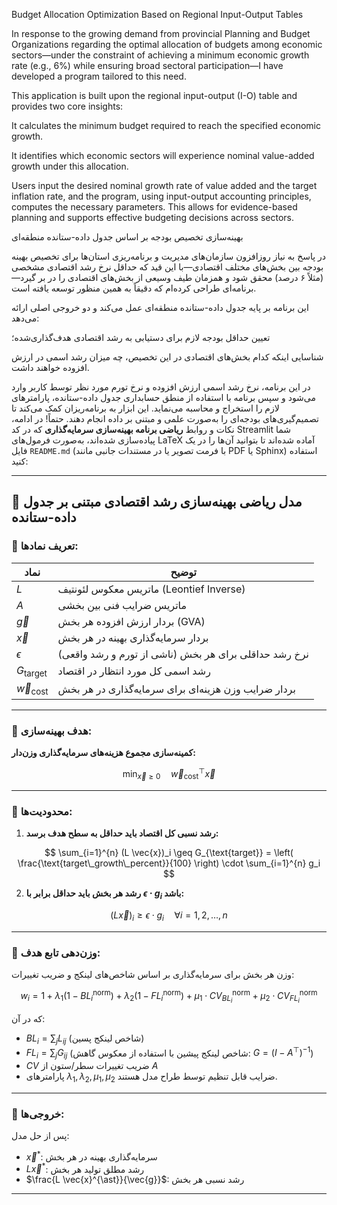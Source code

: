 Budget Allocation Optimization Based on Regional Input-Output Tables

In response to the growing demand from provincial Planning and Budget Organizations regarding the optimal allocation of budgets among economic sectors—under the constraint of achieving a minimum economic growth rate (e.g., 6%) while ensuring broad sectoral participation—I have developed a program tailored to this need.

This application is built upon the regional input-output (I-O) table and provides two core insights:

It calculates the minimum budget required to reach the specified economic growth.

It identifies which economic sectors will experience nominal value-added growth under this allocation.

Users input the desired nominal growth rate of value added and the target inflation rate, and the program, using input-output accounting principles, computes the necessary parameters. This allows for evidence-based planning and supports effective budgeting decisions across sectors.




بهینه‌سازی تخصیص بودجه بر اساس جدول داده-ستانده منطقه‌ای

در پاسخ به نیاز روزافزون سازمان‌های مدیریت و برنامه‌ریزی استان‌ها برای تخصیص بهینه بودجه بین بخش‌های مختلف اقتصادی—با این قید که حداقل نرخ رشد اقتصادی مشخصی (مثلاً ۶ درصد) محقق شود و همزمان طیف وسیعی از بخش‌های اقتصادی را در بر گیرد—برنامه‌ای طراحی کرده‌ام که دقیقاً به همین منظور توسعه یافته است.

این برنامه بر پایه جدول داده-ستانده منطقه‌ای عمل می‌کند و دو خروجی اصلی ارائه می‌دهد:

تعیین حداقل بودجه لازم برای دستیابی به رشد اقتصادی هدف‌گذاری‌شده؛

شناسایی اینکه کدام بخش‌های اقتصادی در این تخصیص، چه میزان رشد اسمی در ارزش افزوده خواهند داشت.

در این برنامه، نرخ رشد اسمی ارزش افزوده و نرخ تورم مورد نظر توسط کاربر وارد می‌شود و سپس برنامه با استفاده از منطق حسابداری جدول داده-ستانده، پارامترهای لازم را استخراج و محاسبه می‌نماید. این ابزار به برنامه‌ریزان کمک می‌کند تا تصمیم‌گیری‌های بودجه‌ای را به‌صورت علمی و مبتنی بر داده انجام دهند.
حتماً! در ادامه، نکات و روابط **ریاضی برنامه بهینه‌سازی سرمایه‌گذاری** که در کد Streamlit شما پیاده‌سازی شده‌اند، به‌صورت فرمول‌های LaTeX آماده شده‌اند تا بتوانید آن‌ها را در یک فایل `README.md` (با فرمت تصویر یا در مستندات جانبی مانند PDF یا Sphinx) استفاده کنید:

---

## 📐 مدل ریاضی بهینه‌سازی رشد اقتصادی مبتنی بر جدول داده-ستانده

### 🔹 تعریف نمادها:

| نماد                    | توضیح                                                 |
| ----------------------- | ----------------------------------------------------- |
| $L$                     | ماتریس معکوس لئونتیف (Leontief Inverse)               |
| $A$                     | ماتریس ضرایب فنی بین بخشی                             |
| $\vec{g}$               | بردار ارزش افزوده هر بخش (GVA)                        |
| $\vec{x}$               | بردار سرمایه‌گذاری بهینه در هر بخش                    |
| $\epsilon$              | نرخ رشد حداقلی برای هر بخش (ناشی از تورم و رشد واقعی) |
| $G_{\text{target}}$     | رشد اسمی کل مورد انتظار در اقتصاد                     |
| $\vec{w}_{\text{cost}}$ | بردار ضرایب وزن هزینه‌ای برای سرمایه‌گذاری در هر بخش  |

---

### 🔸 هدف بهینه‌سازی:

**کمینه‌سازی مجموع هزینه‌های سرمایه‌گذاری وزن‌دار:**

$$
\min_{\vec{x} \geq 0} \quad \vec{w}_{\text{cost}}^\top \vec{x}
$$

---

### 🔸 محدودیت‌ها:

1. **رشد نسبی کل اقتصاد باید حداقل به سطح هدف برسد:**

$$
\sum_{i=1}^{n} (L \vec{x})_i \geq G_{\text{target}} = \left( \frac{\text{target\_growth\_percent}}{100} \right) \cdot \sum_{i=1}^{n} g_i
$$

2. **رشد هر بخش باید حداقل برابر با $\epsilon \cdot g_i$ باشد:**

$$
(L \vec{x})_i \geq \epsilon \cdot g_i \quad \forall i = 1, 2, \dots, n
$$

---

### 🔸 وزن‌دهی تابع هدف:

وزن هر بخش برای سرمایه‌گذاری بر اساس شاخص‌های لینکج و ضریب تغییرات:

$$
w_i = 1 + \lambda_1 (1 - BL_i^{\text{norm}}) + \lambda_2 (1 - FL_i^{\text{norm}}) + \mu_1 \cdot CV_{BL_i}^{\text{norm}} + \mu_2 \cdot CV_{FL_i}^{\text{norm}}
$$

که در آن:

* $BL_i = \sum_j L_{ij}$ (شاخص لینکج پسین)
* $FL_i = \sum_j G_{ij}$ (شاخص لینکج پیشین با استفاده از معکوس گاهش: $G = (I - A^\top)^{-1}$)
* $CV$ ضریب تغییرات سطر/ستون از $A$
* پارامترهای $\lambda_1, \lambda_2, \mu_1, \mu_2$ ضرایب قابل تنظیم توسط طراح مدل هستند.

---

### 🔸 خروجی‌ها:

پس از حل مدل:

* $\vec{x}^{\ast}$: سرمایه‌گذاری بهینه در هر بخش
* $L \vec{x}^{\ast}$: رشد مطلق تولید هر بخش
* $\frac{L \vec{x}^{\ast}}{\vec{g}}$: رشد نسبی هر بخش

---

